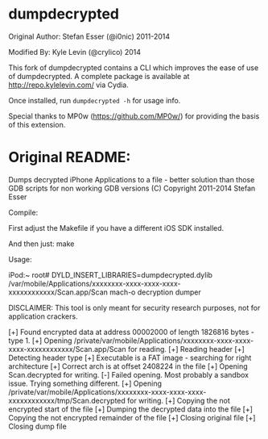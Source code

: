 dumpdecrypted
=============

Original Author: Stefan Esser (@i0nic) 2011-2014

Modified By: Kyle Levin (@crylico) 2014

This fork of dumpdecrypted contains a CLI which improves the ease of use of dumpdecrypted. A complete package is available at http://repo.kylelevin.com/ via Cydia.

Once installed, run `dumpdecrypted -h` for usage info.

Special thanks to MP0w (https://github.com/MP0w/) for providing the basis of this extension.

Original README:
================

Dumps decrypted iPhone Applications to a file - better solution than those GDB scripts for non working GDB versions
(C) Copyright 2011-2014 Stefan Esser


Compile:

First adjust the Makefile if you have a different iOS SDK installed.

And then just: make


Usage:

iPod:~ root# DYLD_INSERT_LIBRARIES=dumpdecrypted.dylib /var/mobile/Applications/xxxxxxxx-xxxx-xxxx-xxxx-xxxxxxxxxxxx/Scan.app/Scan
mach-o decryption dumper

DISCLAIMER: This tool is only meant for security research purposes, not for application crackers.

[+] Found encrypted data at address 00002000 of length 1826816 bytes - type 1.
[+] Opening /private/var/mobile/Applications/xxxxxxxx-xxxx-xxxx-xxxx-xxxxxxxxxxxx/Scan.app/Scan for reading.
[+] Reading header
[+] Detecting header type
[+] Executable is a FAT image - searching for right architecture
[+] Correct arch is at offset 2408224 in the file
[+] Opening Scan.decrypted for writing.
[-] Failed opening. Most probably a sandbox issue. Trying something different.
[+] Opening /private/var/mobile/Applications/xxxxxxxx-xxxx-xxxx-xxxx-xxxxxxxxxxxx/tmp/Scan.decrypted for writing.
[+] Copying the not encrypted start of the file
[+] Dumping the decrypted data into the file
[+] Copying the not encrypted remainder of the file
[+] Closing original file
[+] Closing dump file
